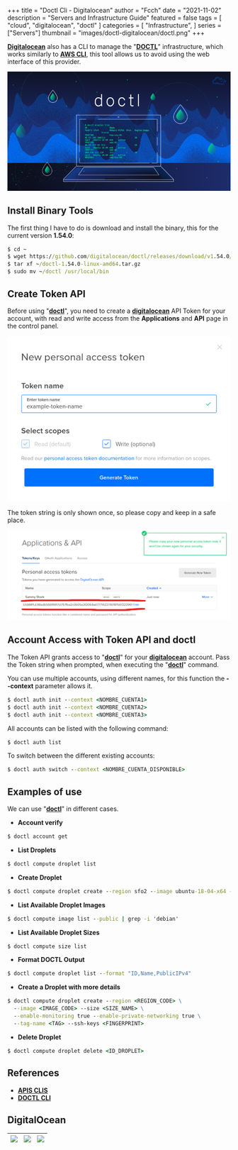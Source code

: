 +++
title = "Doctl Cli - Digitalocean"
author = "Fcch"
date = "2021-11-02"
description = "Servers and Infrastructure Guide"
featured = false
tags = [
    "cloud",
    "digitalocean",
    "doctl"
]
categories = [
    "Infrastructure",
]
series = ["Servers"]
thumbnail = "images/doctl-digitalocean/doctl.png"
+++

**[Digitalocean](https://digitalocean.com)** also has a CLI to manage the "**[DOCTL](https://www.digitalocean.com/docs/apis-clis/doctl/reference/)**" infrastructure, which works similarly to **[AWS CLI](https://docs.aws.amazon.com/cli/latest/userguide/cli-chap-install.html)**, this tool allows us to avoid using the web interface of this provider.

<!--more-->

![](/images/doctl-digitalocean/doctl.png)

## Install Binary Tools

The first thing I have to do is download and install the binary, this for the current version **1.54.0**:

```cmd
$ cd ~
$ wget https://github.com/digitalocean/doctl/releases/download/v1.54.0/doctl-1.54.0-linux-amd64.tar.gz
$ tar xf ~/doctl-1.54.0-linux-amd64.tar.gz
$ sudo mv ~/doctl /usr/local/bin
```

## Create Token API

Before using "**[doctl](https://www.digitalocean.com/docs/apis-clis/doctl/reference/)**", you need to create a **[digitalocean](https://digitalocean.com)** API Token for your account, with read and write access from the **Applications** and **API** page in the control panel.

![](/images/doctl-digitalocean/token-api-name.png)

The token string is only shown once, so please copy and keep in a safe place.

![](/images/doctl-digitalocean/token-api-value.png)

## Account Access with Token API and doctl

The Token API grants access to "**[doctl](https://www.digitalocean.com/docs/apis-clis/doctl/reference/)**" for your **[digitalocean](https://digitalocean.com)** account. Pass the Token string when prompted, when executing the "**[doctl](https://www.digitalocean.com/docs/apis-clis/doctl/reference/)**" command.

You can use multiple accounts, using different names, for this function the **--context** parameter allows it.

```cmd
$ doctl auth init --context <NOMBRE_CUENTA1>
$ doctl auth init --context <NOMBRE_CUENTA2>
$ doctl auth init --context <NOMBRE_CUENTA3>
```

All accounts can be listed with the following command:

```cmd
$ doctl auth list
```

To switch between the different existing accounts:

```cmd
$ doctl auth switch --context <NOMBRE_CUENTA_DISPONIBLE>
```

## Examples of use

We can use "**[doctl](https://www.digitalocean.com/docs/apis-clis/doctl/reference/)**" in different cases.

- **Account verify** 

```cmd
$ doctl account get
```

- **List Droplets**

```cmd
$ doctl compute droplet list
```

- **Create Droplet**

```cmd
$ doctl compute droplet create --region sfo2 --image ubuntu-18-04-x64 --size s-1vcpu-1gb <NOMBRE_DROPLET>
```

- **List Available Droplet Images**

```cmd
$ doctl compute image list --public | grep -i 'debian'
```

- **List Available Droplet Sizes**

```cmd
$ doctl compute size list
```

- **Format DOCTL Output**

```cmd 
$ doctl compute droplet list --format "ID,Name,PublicIPv4"
```

- **Create a Droplet with more details**

```cmd
$ doctl compute droplet create --region <REGION_CODE> \
  --image <IMAGE_CODE> --size <SIZE_NAME> \
  --enable-monitoring true --enable-private-networking true \
  --tag-name <TAG> --ssh-keys <FINGERPRINT>
```

- **Delete Droplet**

```cmd
$ doctl compute droplet delete <ID_DROPLET>
```

## References

- [**APIS CLIS**](https://www.digitalocean.com/docs/apis-clis/)
- [**DOCTL CLI**](https://www.digitalocean.com/docs/apis-clis/doctl/)

## DigitalOcean

| [![](https://web-platforms.sfo2.cdn.digitaloceanspaces.com/WWW/Badge%201.svg)](https://www.digitalocean.com/?refcode=f3953badd3d5&utm_campaign=Referral_Invite&utm_medium=Referral_Program&utm_source=badge) | [![](https://web-platforms.sfo2.digitaloceanspaces.com/WWW/Badge%203.svg)](https://www.digitalocean.com/?refcode=f3953badd3d5&utm_campaign=Referral_Invite&utm_medium=Referral_Program&utm_source=badge) | [![](https://web-platforms.sfo2.digitaloceanspaces.com/WWW/Badge%202.svg)](https://www.digitalocean.com/?refcode=f3953badd3d5&utm_campaign=Referral_Invite&utm_medium=Referral_Program&utm_source=badge) |
| ------------------------------------------------------------ | ------------------------------------------------------------ | ------------------------------------------------------------ |
